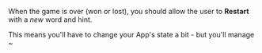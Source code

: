 
When the game is over (won or lost), you should allow the user to **Restart** with a _new_ word and hint.

  

This means you'll have to change your App's state a bit - but you'll manage ~